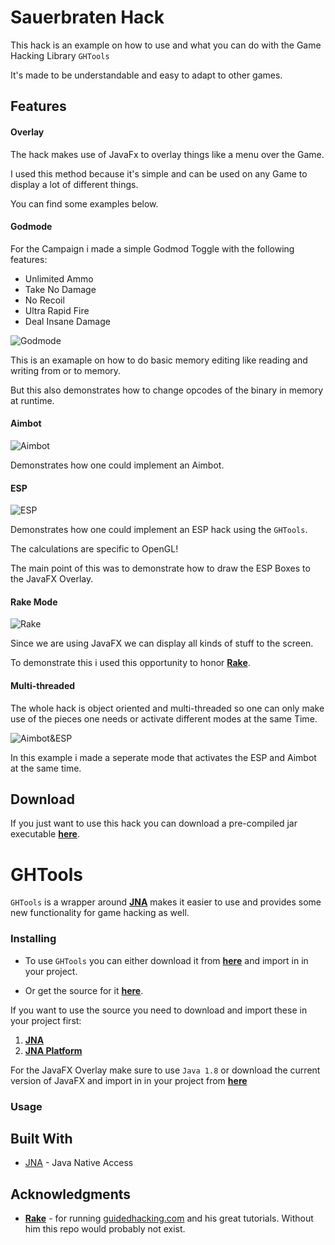 # Sauerbraten Hack

This hack is an example on how to use and what you can do with the Game Hacking Library `GHTools`

It's made to be understandable and easy to adapt to other games.

## Features

#### Overlay
The hack makes use of JavaFx to overlay things like a menu over the Game.

I used this method because it's simple and can be used on any Game to display a lot of different things.

You can find some examples below.

#### Godmode
For the Campaign i made a simple Godmod Toggle with the following features:
- Unlimited Ammo
- Take No Damage
- No Recoil
- Ultra Rapid Fire
- Deal Insane Damage

![Godmode](https://github.com/Erarnitox/java-sauerbraten-hack/blob/master/res/Godmode.gif)

This is an examaple on how to do basic memory editing like reading and writing from or to memory.

But this also demonstrates how to change opcodes of the binary in memory at runtime.

#### Aimbot
![Aimbot](https://github.com/Erarnitox/java-sauerbraten-hack/blob/master/res/Aimbot.gif)

Demonstrates how one could implement an Aimbot.

#### ESP
![ESP](https://github.com/Erarnitox/java-sauerbraten-hack/blob/master/res/ESP.gif)

Demonstrates how one could implement an ESP hack using the `GHTools`.

The calculations are specific to OpenGL!

The main point of this was to demonstrate how to draw the ESP Boxes to the JavaFX Overlay.

#### Rake Mode
![Rake](https://github.com/Erarnitox/java-sauerbraten-hack/blob/master/res/Rake.gif)

Since we are using JavaFX we can display all kinds of stuff to the screen.

To demonstrate this i used this opportunity to honor [**Rake**](https://guidedhacking.com/members/rake.26782/).

#### Multi-threaded
The whole hack is object oriented and multi-threaded so one can only make use of the pieces one needs or activate different modes at the same Time. 

![Aimbot&ESP](https://github.com/Erarnitox/java-sauerbraten-hack/blob/master/res/Aimbot%26ESP.gif)

In this example i made a seperate mode that activates the ESP and Aimbot at the same time.

## Download
If you just want to use this hack you can download a pre-compiled jar executable [**here**](https://github.com/Erarnitox/java-sauerbraten-hack/raw/master/bin/Cube2Hack.jar).

# GHTools
`GHTools` is a wrapper around [**JNA**](https://github.com/java-native-access) makes it easier to use and provides some new functionality for game hacking as well.

### Installing

- To use `GHTools` you can either download it from [**here**](https://github.com/Erarnitox/java-sauerbraten-hack/raw/master/bin/GHTools.jar) and import in in your project.

- Or get the source for it [**here**](https://github.com/Erarnitox/java-sauerbraten-hack/tree/master/src/com/guidedhacking).

If you want to use the source you need to download and import these in your project first:
1. [**JNA**](http://repo1.maven.org/maven2/net/java/dev/jna/jna/5.1.0/jna-5.1.0.jar)
2. [**JNA Platform**](http://repo1.maven.org/maven2/net/java/dev/jna/jna-platform/5.1.0/jna-platform-5.1.0.jar)

For the JavaFX Overlay make sure to use `Java 1.8` or download the current version of JavaFX and import in in your project from [**here**](https://github.com/javafxports/openjdk-jfx/releases)


### Usage

## Built With

* [JNA](https://github.com/java-native-access) - Java Native Access

## Acknowledgments

* [**Rake**](https://guidedhacking.com/members/rake.26782/) - for running [guidedhacking.com](https://guidedhacking.com/) and his great tutorials. Without him this repo would probably not exist.

